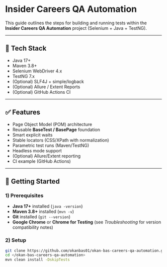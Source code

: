 # Insider Careers QA Automation
This guide outlines the steps for building and running tests within the **Insider Careers QA Automation** project (Selenium + Java + TestNG).

---

## 🧰 Tech Stack
- Java 17+
- Maven 3.8+
- Selenium WebDriver 4.x
- TestNG 7.x
- (Optional) SLF4J + simple/logback
- (Optional) Allure / Extent Reports
- (Optional) GitHub Actions CI

---

## ✅ Features
- Page Object Model (POM) architecture
- Reusable **BaseTest / BasePage** foundation
- Smart explicit waits
- Stable locators (CSS/XPath with normalization)
- Parametric test runs (Maven/TestNG)
- Headless mode support
- (Optional) Allure/Extent reporting
- CI example (GitHub Actions)

---

## 🔧 Getting Started

### 1) Prerequisites
- **Java 17+** installed (`java -version`)
- **Maven 3.8+** installed (`mvn -v`)
- **Git** installed (`git --version`)
- **Google Chrome** or **Chrome for Testing** (see *Troubleshooting* for version compatibility notes)

### 2) Setup
```bash
git clone https://github.com/okanbas01/okan-bas-careers-qa-automation.git
cd </okan-bas-careers-qa-automation>
mvn clean install -DskipTests
